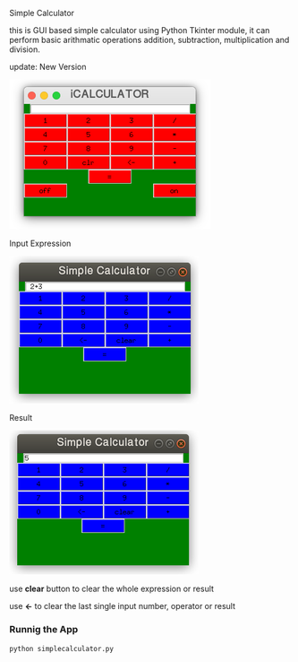 Simple Calculator

this is GUI based simple calculator using Python Tkinter module, it can perform basic arithmatic operations addition, subtraction, multiplication and division.

update: New Version

![simple-calculator3](./screenshots/s3_new.png)


Input Expression

![simple-calculator1](./screenshots/sc1.png)

Result

![simple-calculator1](./screenshots/sc2.png)

use **clear** button to clear the whole expression or result

use **<-** to clear the last single input number, operator or result

### Runnig the App
    python simplecalculator.py
